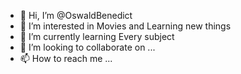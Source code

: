 - 👋 Hi, I’m @OswaldBenedict
- 👀 I’m interested in Movies and Learning new things
- 🌱 I’m currently learning Every subject
- 💞️ I’m looking to collaborate on ...
- 📫 How to reach me ...

<!---
OswaldBenedict/OswaldBenedict is a ✨ special ✨ repository because its `README.md` (this file) appears on your GitHub profile.
You can click the Preview link to take a look at your changes.
--->
